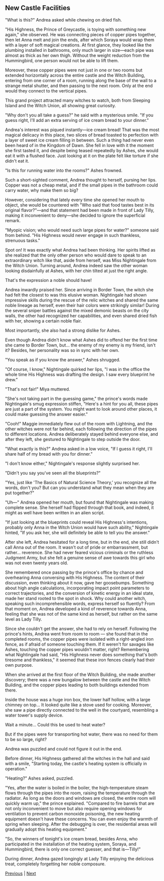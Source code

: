 ## New Castle Facilities
"What is this?" Andrea asked while chewing on dried fish.

"His Highness, the Prince of Greycastle, is toying with something new again," she observed. He was connecting pieces of copper pipes together, then let Anna melt and join the ends, after which Soraya would wrap them with a layer of soft magical creations. At first glance, they looked like the plumbing installed in bathrooms, only much larger in size—each pipe was almost as thick as her own thigh. Without the weight reduction from the Hummingbird, one person would not be able to lift them.



Moreover, these copper pipes were not just in one or two rooms but extended horizontally across the entire castle and the Witch Building, entering from one corner of a room, running along the base of the wall to a strange metal shutter, and then passing to the next room. Only at the end would they connect to the vertical pipes.



This grand project attracted many witches to watch, both from Sleeping Island and the Witch Union, all showing great curiosity.



"Why don't you all take a guess?" he said with a mysterious smile. "If you guess right, I'll add an extra serving of ice cream bread to your dinner."



Andrea's interest was piqued instantly—ice cream bread! That was the most magical delicacy in this place, two slices of bread toasted to perfection with a layer of sweet ice cream filling in between. Such a thing had never even been heard of in the Kingdom of Dawn. She fell in love with it the moment she first tasted it, and despite being teased repeatedly by Ashes, she would eat it with a flushed face. Just looking at it on the plate felt like torture if she didn't eat it.



"Is this for running water into the rooms?" Ashes frowned.



Such a short-sighted comment, Andrea thought to herself, pursing her lips. Copper was not a cheap metal, and if the small pipes in the bathroom could carry water, why make them so big?



However, considering that lately every time she opened her mouth to object, she would be countered with "Who said that food tastes best in its original flavor?"—and that statement had been made in front of Lady Tilly, making it inconvenient to deny—she decided to ignore the superficial remark.



"Myopic vision; who would need such large pipes for water?" someone said from behind. "His Highness would never engage in such thankless, strenuous tasks."

Spot on! It was exactly what Andrea had been thinking. Her spirits lifted as she realized that the only other person who would dare to speak to an extraordinary witch like that, aside from herself, was Miss Nightingale from the Witch Union. Turning around, Andrea indeed saw the other woman looking disdainfully at Ashes, with her chin tilted at just the right angle.

That's the expression a noble should have!

Andrea inwardly praised her. Since arriving in Border Town, the witch she had felt the closest to was this elusive woman. Nightingale had shown impressive skills during the rescue of the relic witches and shared the same noble lineage as herself, even their hair colors were strikingly similar! During the several sniper battles against the mixed demonic beasts on the city walls, the other had recognized her capabilities, and even shared dried fish with her, showing a certain noble flair.

Most importantly, she also had a strong dislike for Ashes.

Even though Andrea didn't know what Ashes did to offend her the first time she came to Border Town, but... the enemy of my enemy is my friend, isn't it? Besides, her personality was so in sync with her own.

"You speak as if you know the answer," Ashes shrugged.

"Of course, I know," Nightingale quirked her lips, "I was in the office the whole time His Highness was drafting the design. I saw every blueprint he drew."

"That's not fair!" Miya muttered.



"She's not taking part in the guessing game," the prince's words made Nightingale's smug expression stiffen, "Here's a hint for you all, these pipes are just a part of the system. You might want to look around other places, it could make guessing the answer easier."

"Cooh!" Maggie immediately flew out of the room with Lightning, and the other witches were not far behind, each following the direction of the pipes to different locations. Andrea deliberately stayed behind everyone else, and after they left, she gestured to Nightingale to step outside the door.

"What exactly is this?" Andrea asked in a low voice, "If I guess it right, I'll share half of my bread with you for dinner."

"I don't know either," Nightingale's response slightly surprised her.

"Didn't you say you've seen all the blueprints?"

"Yes, just like 'The Basics of Natural Science Theory,' you recognize all the words, don't you? But can you understand what they mean when they are put together?"

"Uh—" Andrea opened her mouth, but found that Nightingale was making complete sense. She herself had flipped through that book, and indeed, it might as well have been written in an alien script.

"If just looking at the blueprints could reveal His Highness's intentions, probably only Anna in the Witch Union would have such ability," Nightingale hinted, "If you ask her, she will definitely be able to tell you the answer."

After she left, Andrea hesitated for a long time, but in the end, she still didn't call Anna out of the room. It wasn't out of pride or embarrassment, but rather... reverence. She had never feared vicious criminals or the ruthless Judgment Army, but she felt a genuine sense of awe towards this girl who was not even twenty years old.



She remembered once passing by the prince's office by chance and overhearing Anna conversing with His Highness. The content of their discussion, even thinking about it now, gave her goosebumps. Something about high angle calculations, incorporating impact point parameters to correct trajectories, and the conversion of kinetic energy in an ideal state, made her stand rooted to the spot in shock. Why could another witch, speaking such incomprehensible words, express herself so fluently? From that moment on, Andrea developed a kind of reverence towards Anna, feeling that she was not of the same kind as herself, but rather on the same level as Lady Tilly.



Since she couldn't get the answer, she had to rely on herself. Following the prince's hints, Andrea went from room to room — she found that in the completed rooms, the copper pipes were isolated with a right-angled iron fence, as if afraid of someone touching them. If it weren't for savages like Ashes, touching the copper pipes wouldn't matter, right? Remembering what Nightingale had said, "His Highness never does something that's both tiresome and thankless," it seemed that these iron fences clearly had their own purpose.



When she arrived at the first floor of the Witch Building, she made another discovery; there was a new bungalow between the castle and the Witch Building, and the copper pipes leading to both buildings extended from there.



Inside the house was a huge iron box, the lower half hollow, with a large chimney on top... It looked quite like a stove used for cooking. Moreover, she saw a pipe directly connected to the well in the courtyard, resembling a water tower's supply device.



Wait a minute... Could this be used to heat water?



But if the pipes were for transporting hot water, there was no need for them to be so large, right?



Andrea was puzzled and could not figure it out in the end.



Before dinner, His Highness gathered all the witches in the hall and said with a smile, "Starting today, the castle's heating system is officially in operation."



"Heating?" Ashes asked, puzzled.



"Yes, after the water is boiled in the boiler, the high-temperature steam flows through the pipes into the room, raising the temperature through the radiator. As long as the doors and windows are closed, the entire room will quickly warm up," the prince explained. "Compared to fire barrels that are not only inconvenient to move but also require opening windows for ventilation to prevent carbon monoxide poisoning, the new heating equipment doesn't have these concerns. You can even enjoy the warmth of spring when sleeping. After the debugging is over, the residential areas will gradually adopt this heating equipment."



"So, the winners of tonight's ice cream bread, besides Anna, who participated in the installation of the heating system, Soraya, and Hummingbird, there is only one correct guesser, and that is—Tilly!"



During dinner, Andrea gazed longingly at Lady Tilly enjoying the delicious treat, completely forgetting her noble composure.





[Previous](CH0375.md) | [Next](CH0377.md)
